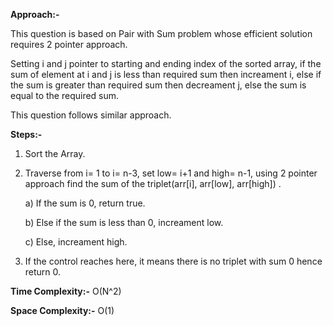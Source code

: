 **Approach:-**

This question is based on Pair with Sum problem whose efficient solution requires 2 pointer approach.

Setting i and j pointer to starting and ending index of the sorted array, if the sum of element at i and j is less than required sum then increament i, else if the sum is greater than required sum then decreament j, else the sum is equal to the required sum.

This question follows similar approach.


**Steps:-**
1. Sort the Array.
2. Traverse from i= 1 to i= n-3, set low= i+1 and high= n-1, using 2 pointer approach find the sum of the triplet(arr[i], arr[low], arr[high]) . 

    a) If the sum is 0, return true.

   b) Else if the sum is less than 0, increament low.

   c) Else, increament high.
4. If the control reaches here, it means there is no triplet with sum 0 hence return 0.
    
**Time Complexity:-** O(N^2)

**Space Complexity:-** O(1)
